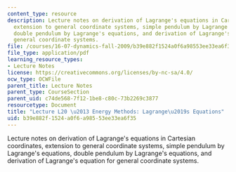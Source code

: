 ```yaml
---
content_type: resource
description: Lecture notes on derivation of Lagrange's equations in Cartesian coordinates,
  extension to general coordinate systems, simple pendulum by Lagrange's equations,
  double pendulum by Lagrange's equations, and derivation of Lagrange's equation for
  general coordinate systems.
file: /courses/16-07-dynamics-fall-2009/b39e882f1524a0f6a98553ee33ea6f35_MIT16_07F09_Lec20.pdf
file_type: application/pdf
learning_resource_types:
- Lecture Notes
license: https://creativecommons.org/licenses/by-nc-sa/4.0/
ocw_type: OCWFile
parent_title: Lecture Notes
parent_type: CourseSection
parent_uid: c74de568-7f12-1be8-c80c-73b2269c3877
resourcetype: Document
title: "Lecture L20 \u2013 Energy Methods: Lagrange\u2019s Equations"
uid: b39e882f-1524-a0f6-a985-53ee33ea6f35
---
```

Lecture notes on derivation of Lagrange's equations in Cartesian coordinates, extension to general coordinate systems, simple pendulum by Lagrange's equations, double pendulum by Lagrange's equations, and derivation of Lagrange's equation for general coordinate systems.